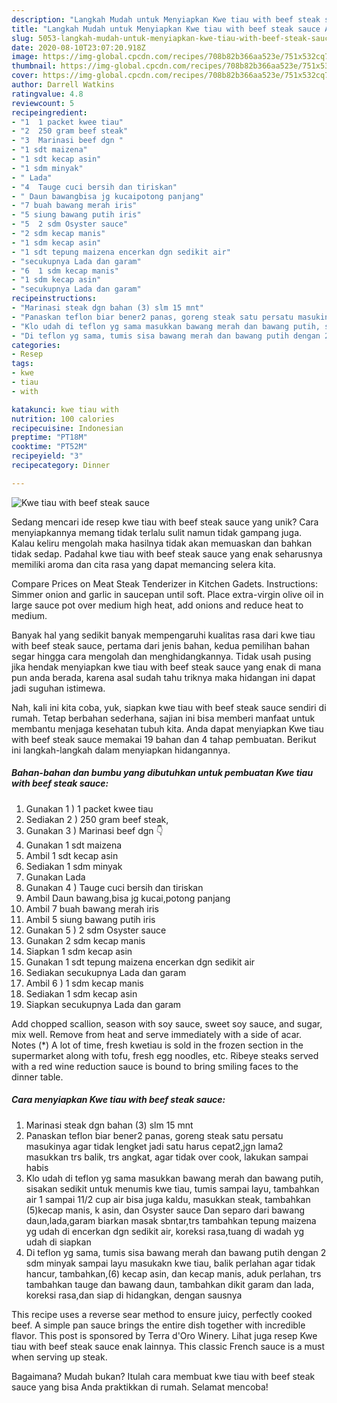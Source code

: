 ```yaml
---
description: "Langkah Mudah untuk Menyiapkan Kwe tiau with beef steak sauce Anti Gagal"
title: "Langkah Mudah untuk Menyiapkan Kwe tiau with beef steak sauce Anti Gagal"
slug: 5053-langkah-mudah-untuk-menyiapkan-kwe-tiau-with-beef-steak-sauce-anti-gagal
date: 2020-08-10T23:07:20.918Z
image: https://img-global.cpcdn.com/recipes/708b82b366aa523e/751x532cq70/kwe-tiau-with-beef-steak-sauce-foto-resep-utama.jpg
thumbnail: https://img-global.cpcdn.com/recipes/708b82b366aa523e/751x532cq70/kwe-tiau-with-beef-steak-sauce-foto-resep-utama.jpg
cover: https://img-global.cpcdn.com/recipes/708b82b366aa523e/751x532cq70/kwe-tiau-with-beef-steak-sauce-foto-resep-utama.jpg
author: Darrell Watkins
ratingvalue: 4.8
reviewcount: 5
recipeingredient:
- "1  1 packet kwee tiau"
- "2  250 gram beef steak"
- "3  Marinasi beef dgn "
- "1 sdt maizena"
- "1 sdt kecap asin"
- "1 sdm minyak"
- " Lada"
- "4  Tauge cuci bersih dan tiriskan"
- " Daun bawangbisa jg kucaipotong panjang"
- "7 buah bawang merah iris"
- "5 siung bawang putih iris"
- "5  2 sdm Osyster sauce"
- "2 sdm kecap manis"
- "1 sdm kecap asin"
- "1 sdt tepung maizena encerkan dgn sedikit air"
- "secukupnya Lada dan garam"
- "6  1 sdm kecap manis"
- "1 sdm kecap asin"
- "secukupnya Lada dan garam"
recipeinstructions:
- "Marinasi steak dgn bahan (3) slm 15 mnt"
- "Panaskan teflon biar bener2 panas, goreng steak satu persatu masukinya agar tidak lengket jadi satu harus cepat2,jgn lama2 masukkan trs balik, trs angkat, agar tidak over cook, lakukan sampai habis"
- "Klo udah di teflon yg sama masukkan bawang merah dan bawang putih, sisakan sedikit untuk menumis kwe tiau, tumis sampai layu, tambahkan air 1 sampai 11/2 cup air bisa juga kaldu, masukkan steak, tambahkan (5)kecap manis, k asin, dan Osyster sauce Dan separo dari bawang daun,lada,garam biarkan masak sbntar,trs tambahkan tepung maizena yg udah di encerkan dgn sedikit air, koreksi rasa,tuang di wadah yg udah di siapkan"
- "Di teflon yg sama, tumis sisa bawang merah dan bawang putih dengan 2 sdm minyak sampai layu masukakn kwe tiau, balik perlahan agar tidak hancur, tambahkan,(6) kecap asin, dan kecap manis, aduk perlahan, trs tambahkan tauge dan bawang daun, tambahkan dikit garam dan lada, koreksi rasa,dan siap di hidangkan, dengan sausnya"
categories:
- Resep
tags:
- kwe
- tiau
- with

katakunci: kwe tiau with 
nutrition: 100 calories
recipecuisine: Indonesian
preptime: "PT18M"
cooktime: "PT52M"
recipeyield: "3"
recipecategory: Dinner

---
```



![Kwe tiau with beef steak sauce](https://img-global.cpcdn.com/recipes/708b82b366aa523e/751x532cq70/kwe-tiau-with-beef-steak-sauce-foto-resep-utama.jpg)

Sedang mencari ide resep kwe tiau with beef steak sauce yang unik? Cara menyiapkannya memang tidak terlalu sulit namun tidak gampang juga. Kalau keliru mengolah maka hasilnya tidak akan memuaskan dan bahkan tidak sedap. Padahal kwe tiau with beef steak sauce yang enak seharusnya memiliki aroma dan cita rasa yang dapat memancing selera kita.

Compare Prices on Meat Steak Tenderizer in Kitchen Gadets. Instructions: Simmer onion and garlic in saucepan until soft. Place extra-virgin olive oil in large sauce pot over medium high heat, add onions and reduce heat to medium.

Banyak hal yang sedikit banyak mempengaruhi kualitas rasa dari kwe tiau with beef steak sauce, pertama dari jenis bahan, kedua pemilihan bahan segar hingga cara mengolah dan menghidangkannya. Tidak usah pusing jika hendak menyiapkan kwe tiau with beef steak sauce yang enak di mana pun anda berada, karena asal sudah tahu triknya maka hidangan ini dapat jadi suguhan istimewa.


Nah, kali ini kita coba, yuk, siapkan kwe tiau with beef steak sauce sendiri di rumah. Tetap berbahan sederhana, sajian ini bisa memberi manfaat untuk membantu menjaga kesehatan tubuh kita. Anda dapat menyiapkan Kwe tiau with beef steak sauce memakai 19 bahan dan 4 tahap pembuatan. Berikut ini langkah-langkah dalam menyiapkan hidangannya.

<!--inarticleads1-->

##### Bahan-bahan dan bumbu yang dibutuhkan untuk pembuatan Kwe tiau with beef steak sauce:

1. Gunakan 1 ) 1 packet kwee tiau
1. Sediakan 2 ) 250 gram beef steak,
1. Gunakan 3 ) Marinasi beef dgn 👇
1. Gunakan 1 sdt maizena
1. Ambil 1 sdt kecap asin
1. Sediakan 1 sdm minyak
1. Gunakan  Lada
1. Gunakan 4 ) Tauge cuci bersih dan tiriskan
1. Ambil  Daun bawang,bisa jg kucai,potong panjang
1. Ambil 7 buah bawang merah iris
1. Ambil 5 siung bawang putih iris
1. Gunakan 5 ) 2 sdm Osyster sauce
1. Gunakan 2 sdm kecap manis
1. Siapkan 1 sdm kecap asin
1. Gunakan 1 sdt tepung maizena encerkan dgn sedikit air
1. Sediakan secukupnya Lada dan garam
1. Ambil 6 ) 1 sdm kecap manis
1. Sediakan 1 sdm kecap asin
1. Siapkan secukupnya Lada dan garam


Add chopped scallion, season with soy sauce, sweet soy sauce, and sugar, mix well. Remove from heat and serve immediately with a side of acar. Notes (*) A lot of time, fresh kwetiau is sold in the frozen section in the supermarket along with tofu, fresh egg noodles, etc. Ribeye steaks served with a red wine reduction sauce is bound to bring smiling faces to the dinner table. 

<!--inarticleads2-->

##### Cara menyiapkan Kwe tiau with beef steak sauce:

1. Marinasi steak dgn bahan (3) slm 15 mnt
1. Panaskan teflon biar bener2 panas, goreng steak satu persatu masukinya agar tidak lengket jadi satu harus cepat2,jgn lama2 masukkan trs balik, trs angkat, agar tidak over cook, lakukan sampai habis
1. Klo udah di teflon yg sama masukkan bawang merah dan bawang putih, sisakan sedikit untuk menumis kwe tiau, tumis sampai layu, tambahkan air 1 sampai 11/2 cup air bisa juga kaldu, masukkan steak, tambahkan (5)kecap manis, k asin, dan Osyster sauce Dan separo dari bawang daun,lada,garam biarkan masak sbntar,trs tambahkan tepung maizena yg udah di encerkan dgn sedikit air, koreksi rasa,tuang di wadah yg udah di siapkan
1. Di teflon yg sama, tumis sisa bawang merah dan bawang putih dengan 2 sdm minyak sampai layu masukakn kwe tiau, balik perlahan agar tidak hancur, tambahkan,(6) kecap asin, dan kecap manis, aduk perlahan, trs tambahkan tauge dan bawang daun, tambahkan dikit garam dan lada, koreksi rasa,dan siap di hidangkan, dengan sausnya


This recipe uses a reverse sear method to ensure juicy, perfectly cooked beef. A simple pan sauce brings the entire dish together with incredible flavor. This post is sponsored by Terra d&#39;Oro Winery. Lihat juga resep Kwe tiau with beef steak sauce enak lainnya. This classic French sauce is a must when serving up steak. 

Bagaimana? Mudah bukan? Itulah cara membuat kwe tiau with beef steak sauce yang bisa Anda praktikkan di rumah. Selamat mencoba!
